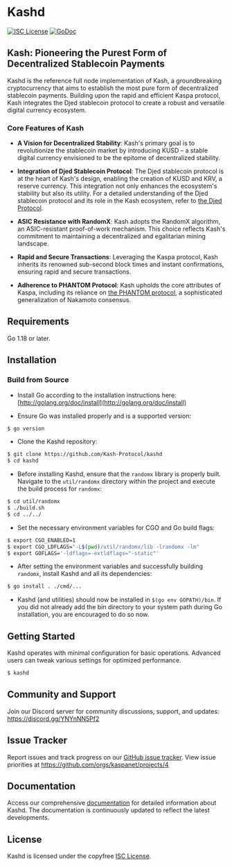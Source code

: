 Kashd
====

[![ISC License](http://img.shields.io/badge/license-ISC-blue.svg)](https://choosealicense.com/licenses/isc/)
[![GoDoc](https://img.shields.io/badge/godoc-reference-blue.svg)](http://godoc.org/github.com/Kash-Protocol/kashd)

## Kash: Pioneering the Purest Form of Decentralized Stablecoin Payments

Kashd is the reference full node implementation of Kash, a groundbreaking cryptocurrency that aims to establish the most pure form of decentralized stablecoin payments. Building upon the rapid and efficient Kaspa protocol, Kash integrates the Djed stablecoin protocol to create a robust and versatile digital currency ecosystem.

### Core Features of Kash

- **A Vision for Decentralized Stability**: Kash's primary goal is to revolutionize the stablecoin market by introducing KUSD – a stable digital currency envisioned to be the epitome of decentralized stability.

- **Integration of Djed Stablecoin Protocol**: The Djed stablecoin protocol is at the heart of Kash's design, enabling the creation of KUSD and KRV, a reserve currency. This integration not only enhances the ecosystem's stability but also its utility. For a detailed understanding of the Djed stablecoin protocol and its role in the Kash ecosystem, refer to [the Djed Protocol](https://eprint.iacr.org/2021/1069.pdf).

- **ASIC Resistance with RandomX**: Kash adopts the RandomX algorithm, an ASIC-resistant proof-of-work mechanism. This choice reflects Kash's commitment to maintaining a decentralized and egalitarian mining landscape.

- **Rapid and Secure Transactions**: Leveraging the Kaspa protocol, Kash inherits its renowned sub-second block times and instant confirmations, ensuring rapid and secure transactions.

- **Adherence to PHANTOM Protocol**: Kash upholds the core attributes of Kaspa, including its reliance on [the PHANTOM protocol](https://eprint.iacr.org/2018/104.pdf), a sophisticated generalization of Nakamoto consensus.

## Requirements

Go 1.18 or later.

## Installation

### Build from Source

- Install Go according to the installation instructions here:
  [http://golang.org/doc/install](http://golang.org/doc/install)

- Ensure Go was installed properly and is a supported version:

```bash
$ go version
```

- Clone the Kashd repository:

```bash
$ git clone https://github.com/Kash-Protocol/kashd
$ cd kashd
```

- Before installing Kashd, ensure that the `randomx` library is properly built. Navigate to the `util/randomx` directory within the project and execute the build process for `randomx`:

```bash
$ cd util/randomx
$ ./build.sh
$ cd ../../
```

- Set the necessary environment variables for CGO and Go build flags:

```bash
$ export CGO_ENABLED=1
$ export CGO_LDFLAGS="-L$(pwd)/util/randomx/lib -lrandomx -lm"
$ export GOFLAGS='-ldflags=-extldflags="-static"'
```

- After setting the environment variables and successfully building `randomx`, install Kashd and all its dependencies:

```bash
$ go install . ./cmd/...
```

- Kashd (and utilities) should now be installed in `$(go env GOPATH)/bin`. If you did
  not already add the bin directory to your system path during Go installation,
  you are encouraged to do so now.

## Getting Started

Kashd operates with minimal configuration for basic operations. Advanced users can tweak various settings for optimized performance.

```bash
$ kashd
```

## Community and Support

Join our Discord server for community discussions, support, and updates: https://discord.gg/YNYnNN5Pf2

## Issue Tracker

Report issues and track progress on our [GitHub issue tracker](https://github.com/Kash-Protocol/kashd/issues). View issue priorities at https://github.com/orgs/kaspanet/projects/4

## Documentation

Access our comprehensive [documentation](https://github.com/kaspanet/docs) for detailed information about Kashd. The documentation is continuously updated to reflect the latest developments.

## License

Kashd is licensed under the copyfree [ISC License](https://choosealicense.com/licenses/isc/).
